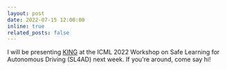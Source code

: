 ```yaml
---
layout: post
date: 2022-07-15 12:00:00
inline: true
related_posts: false
---
```


I will be presenting <a href="https://lasnik.github.io/king/">KING</a> at the 
ICML 2022 Workshop on Safe Learning for Autonomous Driving (SL4AD) next week. If
you're around, come say hi!
